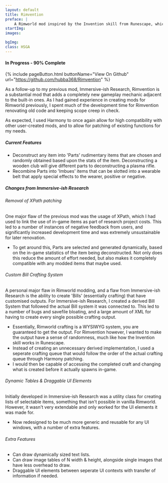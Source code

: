 ```yaml
---
layout: default
title: Rimvention
preface: |
    A Rimworld mod inspired by the Invention skill from Runescape, which centers around deconstructing items into arbitrary parts that can later be recombined to produce special effects.
startImg:
images:

bgImg: 
class: HSGA
---
```


#### In Progress - 90% Complete

{% include pageButton.html buttonName="View On Github" url="https://github.com/hubba368/Rimvention" %}

As a follow-up to my previous mod, Immersive-ish Research, Rimvention is a substantial mod that adds a completely new gameplay mechanic adjacent to the built-in ones. As I had gained experience in creating mods for Rimworld previously, I spent much of the development time for Rimvention renovating old code and keeping scope creep in check.

As expected, I used Harmony to once again allow for high compatibility with other user-created mods, and to allow for patching of existing functions for my needs.

##### Current Features
* Deconstruct any item into 'Parts' rudimentary items that are chosen and randomly obtained based upon the stats of the item. Deconstructing a wooden club will give different parts to deconstructing a plasma rifle.
* Recombine Parts into 'Imbues' items that can be slotted into a wearable belt that apply special effects to the wearer, positive or negative.


##### Changes from Immersive-ish Research

###### Removal of XPath patching
One major flaw of the previous mod was the usage of XPath, which I had used to link the use of in-game items as part of research project costs. This led to a number of instances of negative feedback from users, and significantly increased development time and was extremely unsustainable for later renovation.
* To get around this, Parts are selected and generated dynamically, based on the in-game statistics of the item being deconstructed. Not only does this reduce the amount of effort needed, but also makes it completely compatible with any modded items that maybe used.

###### Custom Bill Crafting System
A personal major flaw in Rimworld modding, and a flaw from Immersive-ish Research is the ability to create 'Bills' (essentially crafting) that have customised outputs. For Immersive-ish Research, I created a derived Bill System that followed the actual Bill system it was connected to. This led to a number of bugs and savefile bloating, and a large amount of XML for having to create every single possible crafting output. 
* Essentially, Rimworld crafting is a WYSIWYG system, you are guaranteed to get the output. For Rimvention however, I wanted to make the output have a sense of randomness, much like how the Invention skill works in Runescape.
* Instead of creating an unnecessary derived implementation, I used a seperate crafting queue that would follow the order of the actual crafting queue through Harmony patching.
* I would then be capable of accessing the completed craft and changing what is created before it actually spawns in-game.

###### Dynamic Tables & Draggable UI Elements
Initially developed in Immersive-ish Research was a utility class for creating lists of selectable items, something that isn't possible in vanilla Rimworld. However, it wasn't very extendable and only worked for the UI elements it was made for.
* Now redesigned to be much more generic and reusable for any UI windows, with a number of extra features.

###### Extra Features
* Can draw dynamically sized text lists.
* Can draw image tables of N width & height, alongside single images that have less overhead to draw.
* Draggable UI elements between seperate UI contexts with transfer of information if needed.




